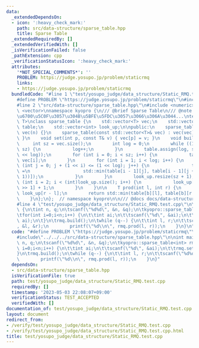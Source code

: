 ```yaml
---
data:
  _extendedDependsOn:
  - icon: ':heavy_check_mark:'
    path: src/data-structure/sparse_table.hpp
    title: Sparse Table
  _extendedRequiredBy: []
  _extendedVerifiedWith: []
  _isVerificationFailed: false
  _pathExtension: cpp
  _verificationStatusIcon: ':heavy_check_mark:'
  attributes:
    '*NOT_SPECIAL_COMMENTS*': ''
    PROBLEM: https://judge.yosupo.jp/problem/staticrmq
    links:
    - https://judge.yosupo.jp/problem/staticrmq
  bundledCode: "#line 1 \"test/yosupo_judge/data_structure/Static_RMQ.test.cpp\"\n\
    #define PROBLEM \"https://judge.yosupo.jp/problem/staticrmq\"\n#include<iostream>\n\
    #line 2 \"src/data-structure/sparse_table.hpp\"\n#include <numeric>\n#include\
    \ <vector>\nnamespace kyopro {\n/// @brief Sparse Table\n/// @note \u533A\u9593\
    \u6700\u5C0F\u3057\u304B\u5BFE\u5FDC\u3057\u3066\u306A\u3044...\ntemplate <class\
    \ T>\nclass sparse_table {\n    std::vector<T> vec;\n    std::vector<std::vector<T>>\
    \ table;\n    std::vector<int> look_up;\n\npublic:\n    sparse_table(int n) :\
    \ vec(n) {}\n    sparse_table(const std::vector<T>& vec) : vec(vec) { build();\
    \ }\n    void set(int p, const T& v) { vec[p] = v; }\n    void build() {\n   \
    \     int sz = vec.size();\n        int log = 0;\n        while ((1 << log) <=\
    \ sz) {\n            log++;\n        }\n        table.assign(log, std::vector<T>(1\
    \ << log));\n        for (int i = 0; i < sz; i++) {\n            table[0][i] =\
    \ vec[i];\n        }\n        for (int i = 1; i < log; i++) {\n            for\
    \ (int j = 0; j + (1 << i) <= (1 << log); j++) {\n                table[i][j]\
    \ =\n                    std::min(table[i - 1][j], table[i - 1][j + (1 << (i -\
    \ 1))]);\n            }\n        }\n        look_up.resize(sz + 1);\n        for\
    \ (int i = 2; i < (int)look_up.size(); i++) {\n            look_up[i] = look_up[i\
    \ >> 1] + 1;\n        }\n    }\n\n    T prod(int l, int r) {\n        int b =\
    \ look_up[r - l];\n        return std::min(table[b][l], table[b][r - (1 << b)]);\n\
    \    }\n};\n};  // namespace kyopro\n\n/// @docs docs/data-structure/sparse_table.md\n\
    #line 4 \"test/yosupo_judge/data_structure/Static_RMQ.test.cpp\"\n\nint main()\
    \ {\n\tint n, q;\n\tscanf(\"%d%d\", &n, &q);\n\tkyopro::sparse_table<int> rmq(n);\n\
    \tfor(int i=0;i<n;i++) {\n\t\tint ai;\n\t\tscanf(\"%d\", &ai);\n\t\trmq.set(i,\
    \ ai);\n\t}\n\trmq.build();\n\twhile (q--) {\n\t\tint l, r;\n\t\tscanf(\"%d%d\"\
    , &l, &r);\n        printf(\"%d\\n\", rmq.prod(l, r));\n    }\n}\n"
  code: "#define PROBLEM \"https://judge.yosupo.jp/problem/staticrmq\"\n#include<iostream>\n\
    #include\"../../../src/data-structure/sparse_table.hpp\"\n\nint main() {\n\tint\
    \ n, q;\n\tscanf(\"%d%d\", &n, &q);\n\tkyopro::sparse_table<int> rmq(n);\n\tfor(int\
    \ i=0;i<n;i++) {\n\t\tint ai;\n\t\tscanf(\"%d\", &ai);\n\t\trmq.set(i, ai);\n\t\
    }\n\trmq.build();\n\twhile (q--) {\n\t\tint l, r;\n\t\tscanf(\"%d%d\", &l, &r);\n\
    \        printf(\"%d\\n\", rmq.prod(l, r));\n    }\n}"
  dependsOn:
  - src/data-structure/sparse_table.hpp
  isVerificationFile: true
  path: test/yosupo_judge/data_structure/Static_RMQ.test.cpp
  requiredBy: []
  timestamp: '2023-05-03 22:08:07+09:00'
  verificationStatus: TEST_ACCEPTED
  verifiedWith: []
documentation_of: test/yosupo_judge/data_structure/Static_RMQ.test.cpp
layout: document
redirect_from:
- /verify/test/yosupo_judge/data_structure/Static_RMQ.test.cpp
- /verify/test/yosupo_judge/data_structure/Static_RMQ.test.cpp.html
title: test/yosupo_judge/data_structure/Static_RMQ.test.cpp
---
```

